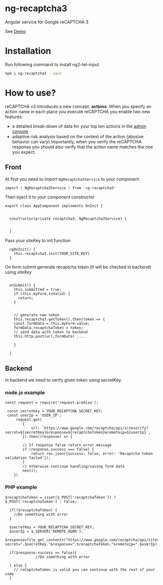 # ng-recaptcha3
Angular service for Google reCAPTCHA 3

See [Demo](https://stackblitz.com/edit/ng-recaptcha3)

# Installation

Run following command to install ng2-tel-input

```sh
npm i ng-recaptcha3 --save
```

# How to use?
reCAPTCHA v3 introduces a new concept: **actions**. When you specify an action name in each place you execute reCAPTCHA you enable two new features:

- a detailed break-down of data for your top ten actions in the [admin console](https://g.co/recaptcha/admin)
- adaptive risk analysis based on the context of the action (abusive behavior can vary)
Importantly, when you verify the reCAPTCHA response you should also verify that the action name matches the one you expect.

## Front
At first you need to import ```NgRecaptcha3Service``` to your component

```s 
import { NgRecaptcha3Service } from 'ng-recaptcha3'
```

Then inject it to your component constructor
```
export class AppComponent implements OnInit {


  constructor(private recaptcha3: NgRecaptcha3Service) {
  

  }
```

Pass your siteKey to init function

```angular2html
  ngOnInit() {    
    this.recaptcha3.init(YOUR_SITE_KEY)
  }
```

On form submit generate recaptcha token (it will be checked in backend) using *siteKey*
```angular2html

  onSubmit() {
    this.submitted = true;
    if (this.myForm.inValid) {
      return;
    }


    // generate new token
    this.recaptcha3.getToken().then(token => {
    const formData = this.myForm.value;
    formData.recaptchaToken = token;
    // send data with token to backend
    this.http.post(url,formData) ....

    }

  }
```

## Backend
In backend we need to verify given token using secretKey.
### node.js example
```angular2html
const request = require('request-promise');

 const secretKey = YOUR_RECAPTCHA_SECRET_KEY;
 const userIp = 'USER_IP';
     request.get(
        {
            url: `https://www.google.com/recaptcha/api/siteverify?secret=${secretKey}&response=${recaptchaToken}&remoteip=${userIp}`,
        }).then((response) => {

        // If response false return error message
        if (response.success === false) {
            return res.json({success: false, error: 'Recaptcha token validation failed'});
        }
        // otherwise continue handling/saving form data
        next();
    })
```

### PHP example
```angular2html
$recaptchaToken = isset($_POST['recaptchaToken']) ? $_POST['recaptchaToken'] : false;

  if(!$recaptchaToken) {
    //Do something with error
  }
  
  $secretKey = YOUR_RECAPTCHA_SECRET_KEY;
  $userIp = $_SERVER['REMOTE_ADDR'];
  $response=file_get_contents("https://www.google.com/recaptcha/api/siteverify?secret=".$secretKey."&response=".$recaptchaToken."&remoteip=".$userIp);
  
  if($response.success == false){
              //Do something with error
              
  } else {
    // reCaptchaToken is valid you can continue with the rest of your code
  }
```
